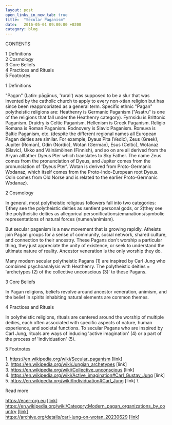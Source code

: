 ```yaml
---
layout: post
open_links_in_new_tab: true
title:  "Secular Paganism"
date:   2016-05-01 09:00:00 +0200
category: blog
---
```


CONTENTS

1 Definitions\
2 Cosmology \
3 Core Beliefs \
4 Practices and Rituals \
5 Footnotes

1 Definitions

"Pagan" (Latin: pāgānus, 'rural') was supposed to be a slur that was invented by the catholic church to apply to every non-xtian religion but has since been reappropriated as a general term. Specific ethnic "Pagan" polytheistic religions are: Heathenry is Germanic Paganism ("Asatru" is one of the religions that fall under the Heathenry category). Fyrnsidu is Brittonic Paganism. Druidry is Celtic Paganism. Hellenism is Greek Paganism. Religio Romana is Roman Paganism. Rodnovery is Slavic Paganism. Romuva is Baltic Paganism, etc. (despite the different regional names all European Pagan deities are similar. For example, Dyaus Pita (Vedic), Zeus (Greek), Jupiter (Roman), Odin (Nordic), Wotan (German), Esus (Celtic), Wotanaz (Slavic), Ukko and Väinämöinen (Finnish), and so on are all derived from the Aryan allfather Dyeus Pter which translates to Sky Father. The name Zeus comes from the pronunciation of Dyeus, and Jupiter comes from the pronunciation of 'Dyeus Pter'. Wotan is derived from Proto-Germanic Wodanaz, which itself comes from the Proto-Indo-European root Dyeus. Odin comes from Old Norse and is related to the earlier Proto-Germanic Wodanaz). 

2 Cosmology 

In general, most polytheistic religious followers fall into two categories: 1)they see the polytheistic deities as sentient personal gods, or 2)they see the polytheistic deities as allegorical personifications/emanations/symbolic representations of natural forces (numen/animism). 

But secular paganism is a new movement that is growing rapidly. Atheists join Pagan groups for a sense of community, social network, shared culture, and connection to their ancestry. These Pagans don't worship a particular thing, they just appreciate the unity of existence, or seek to understand the ultimate nature of reality. Ancestor veneration is the only worship they do. 

Many modern secular polytheistic Pagans (1) are inspired by Carl Jung who combined psychoanalysis with Heathenry. The polytheistic deities = 'archetypes (2) of the collective unconscious (3)' to these Pagans.

3 Core Beliefs

In Pagan religions, beliefs revolve around ancestor veneration, animism, and the belief in spirits inhabiting natural elements are common themes.

4 Practices and Rituals

In polytheistic religions, rituals are centered around the worship of multiple deities, each often associated with specific aspects of nature, human experience, and societal functions.  To secular Pagans who are inspired by Carl Jung, rituals are ways of inducing 'active imagination' (4) or a part of the process of 'individuation' (5).

5 Footnotes

1\. https://en.wikipedia.org/wiki/Secular_paganism [link] \
2\. https://en.wikipedia.org/wiki/Jungian_archetypes [link] \
3\. https://en.wikipedia.org/wiki/Collective_unconscious [link] \
4\. https://en.wikipedia.org/wiki/Active_imagination#Carl_Gustav_Jung [link] \
5\. https://en.wikipedia.org/wiki/Individuation#Carl_Jung [link] \

Read more 

https://ecer-org.eu <a href="http://ecer-org.eu" target="_blank">[link]</a> \
https://en.wikipedia.org/wiki/Category:Modern_pagan_organizations_by_country <a href="https://en.wikipedia.org/wiki/Category:Modern_pagan_organizations_by_country" target="_blank">[link]</a>\
https://archive.org/details/carl-jung-on-wotan_20230629 <a href="https://archive.org/details/carl-jung-on-wotan_20230629" target="_blank">[link]</a> 

